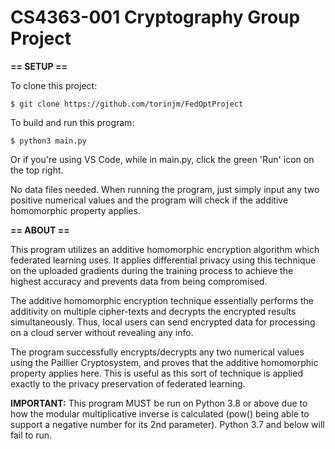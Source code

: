# CS4363-001 Cryptography Group Project

**== SETUP ==**

To clone this project:

	$ git clone https://github.com/torinjm/FedOptProject

To build and run this program:

	$ python3 main.py

Or if you're using VS Code, while in main.py, click the green 'Run' icon on the top right.

No data files needed. When running the program, just simply input any two positive numerical values and the program will check if the additive homomorphic property applies.

**== ABOUT ==**

This program utilizes an additive homomorphic encryption algorithm which federated learning uses. It applies differential privacy using this technique on the uploaded gradients during the training process to achieve the highest accuracy and prevents data from being compromised.

The additive homomorphic encryption technique essentially performs the additivity on multiple cipher-texts and decrypts the encrypted results simultaneously. Thus, local users can send encrypted data for processing on a cloud server without revealing any info.

The program successfully encrypts/decrypts any two numerical values using the Paillier Cryptosystem, and proves that the additive homomorphic property applies here. This is useful as this sort of technique is applied exactly to the privacy preservation of federated learning.

**IMPORTANT:** This program MUST be run on Python 3.8 or above due to how the modular multiplicative inverse is calculated (pow() being able to support a negative number for its 2nd parameter). Python 3.7 and below will fail to run.
